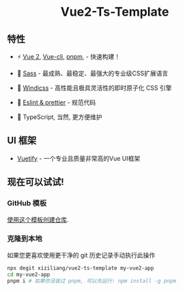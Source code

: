 <p align='center'>
 	<h1 align='center'>
    Vue2-Ts-Template
	</h1>
</p>


## 特性

- ⚡️ [Vue 2](https://v2.cn.vuejs.org/), [Vue-cli](https://cli.vuejs.org/zh/), [pnpm](https://pnpm.io/), - 快速构建！

- 🎨 [Sass](hhttps://sass-lang.com/) - 最成熟、最稳定、最强大的专业级CSS扩展语言

- 🎨 [Windicss](https://github.com/unocss/unocss) - 高性能且极具灵活性的即时原子化 CSS 引擎

- 🎨 [Eslint & prettier](https://prettier.io/) - 规范代码

- 🦾 TypeScript, 当然, 更方便维护


## UI 框架

- [Vuetify](https://vuetifyjs.com/zh-Hans/) - 一个专业且质量非常高的Vue UI框架


## 现在可以试试!


### GitHub 模板

[使用这个模板创建仓库](https://github.com/xiziliang/vue2-ts-template/generate).

### 克隆到本地

如果您更喜欢使用更干净的 git 历史记录手动执行此操作

```bash
npx degit xiziliang/vue2-ts-template my-vue2-app
cd my-vue2-app
pnpm i # 如果你没装过 pnpm, 可以先运行: npm install -g pnpm
```
